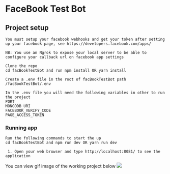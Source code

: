 # FaceBook Test Bot

## Project setup

```
You must setup your facebook webhooks and get your token after setting up your facebook page, see https://developers.facebook.com/apps/

NB: You use an Ngrok to expose your local server to be able to configure your callback url on facebook app settings

```

```
Clone the repo
cd facBookTestBot and run npm install OR yarn install

Create a .env file in the root of facBookTestBot path /facBookTestBot/.env

In the .env file you will need the following variables in other to run the project
PORT
MONGODB_URI
FACEBOOK_VERIFY_CODE
PAGE_ACCESS_TOKEN
```

### Running app

```
Run the following commands to start the up
cd facBookTestBot and npm run dev OR yarn run dev

 1. Open your web browser and type http://localhost:8081/ to see the application

```

You can view gif image of the working project below
![](https://github.com/amisdun/faceBookBotGIF/blob/master/faceBookBotTest.gif)

